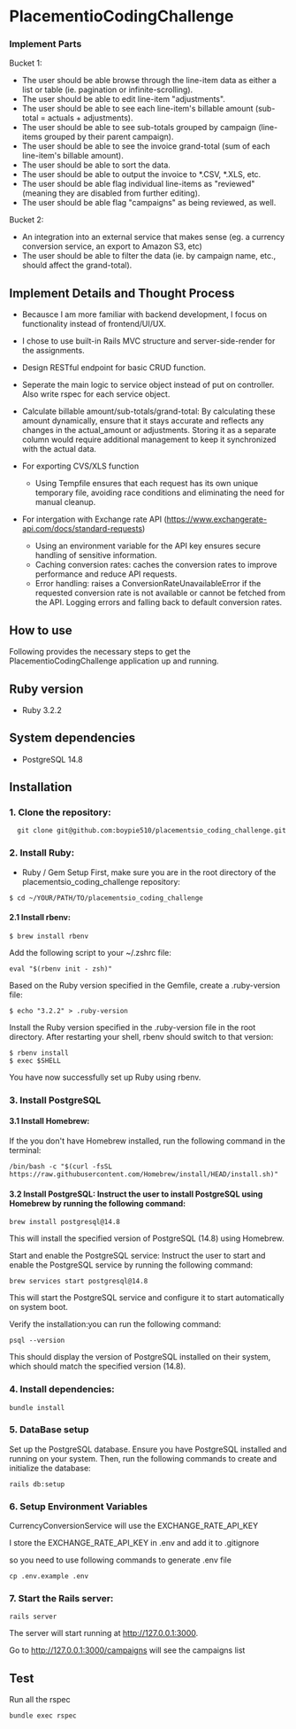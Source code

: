# PlacementioCodingChallenge

### Implement Parts

Bucket 1:
- The user should be able browse through the line-item data as either a list or table (ie. pagination or infinite-scrolling).
- The user should be able to edit line-item "adjustments".
- The user should be able to see each line-item's billable amount (sub-total = actuals + adjustments).
- The user should be able to see sub-totals grouped by campaign (line-items grouped by their parent campaign).
- The user should be able to see the invoice grand-total (sum of each line-item's billable amount).
- The user should be able to sort the data.
- The user should be able to output the invoice to *.CSV, *.XLS, etc.
- The user should be able flag individual line-items as "reviewed" (meaning they are disabled from further editing).
- The user should be able flag "campaigns" as being reviewed, as well.

Bucket 2:
- An integration into an external service that makes sense (eg. a currency conversion service, an export to Amazon S3, etc)
- The user should be able to filter the data (ie. by campaign name, etc., should affect the grand-total).

## Implement Details and Thought Process

- Becausce I am more familiar with backend development, I focus on functionality instead of frontend/UI/UX.
- I chose to use built-in Rails MVC structure and server-side-render for the assignments.
- Design RESTful endpoint for basic CRUD function.
- Seperate the main logic to service object instead of put on controller. Also write rspec for each service object.
- Calculate billable amount/sub-totals/grand-total: By calculating these amount dynamically, ensure that it stays accurate and reflects any changes in the actual_amount or adjustments. Storing it as a separate column would require additional management to keep it synchronized with the actual data.

- For exporting CVS/XLS function
  - Using Tempfile ensures that each request has its own unique temporary file, avoiding race conditions and eliminating the need for manual cleanup.
- For intergation with Exchange rate API (https://www.exchangerate-api.com/docs/standard-requests)
  - Using an environment variable for the API key ensures secure handling of sensitive information.
  - Caching conversion rates: caches the conversion rates to improve performance and reduce API requests.
  - Error handling: raises a ConversionRateUnavailableError if the requested conversion rate is not available or cannot be fetched from the API. Logging errors and falling back to default conversion rates.

## How to use

Following provides the necessary steps to get the PlacementioCodingChallenge application up and running.

## Ruby version

- Ruby 3.2.2

## System dependencies

- PostgreSQL 14.8

## Installation

### 1. Clone the repository:

```shell
  git clone git@github.com:boypie510/placementsio_coding_challenge.git
```

### 2. Install Ruby:

- Ruby / Gem Setup
First, make sure you are in the root directory of the placementsio_coding_challenge repository:

```shell
$ cd ~/YOUR/PATH/TO/placementsio_coding_challenge
```

#### 2.1 Install rbenv:

```shell
$ brew install rbenv
```

Add the following script to your ~/.zshrc file:
```shell
eval "$(rbenv init - zsh)"
```

Based on the Ruby version specified in the Gemfile, create a .ruby-version file:

```
$ echo "3.2.2" > .ruby-version
```
Install the Ruby version specified in the .ruby-version file in the root directory. After restarting your shell, rbenv should switch to that version:

```shell
$ rbenv install
$ exec $SHELL
```
You have now successfully set up Ruby using rbenv.

### 3. Install PostgreSQL

#### 3.1 Install Homebrew:

If the you don't have Homebrew installed, run the following command in the terminal:
```shell
/bin/bash -c "$(curl -fsSL https://raw.githubusercontent.com/Homebrew/install/HEAD/install.sh)"
```

#### 3.2 Install PostgreSQL: Instruct the user to install PostgreSQL using Homebrew by running the following command:

```shell
brew install postgresql@14.8
```
This will install the specified version of PostgreSQL (14.8) using Homebrew.

Start and enable the PostgreSQL service: Instruct the user to start and enable the PostgreSQL service by running the following command:
```shell
brew services start postgresql@14.8
```
This will start the PostgreSQL service and configure it to start automatically on system boot.

Verify the installation:you can run the following command:
```shell
psql --version
```
This should display the version of PostgreSQL installed on their system, which should match the specified version (14.8).

### 4. Install dependencies:

```shell
bundle install
```

### 5. DataBase setup

Set up the PostgreSQL database. Ensure you have PostgreSQL installed and running on your system. Then, run the following commands to create and initialize the database:

```shell
rails db:setup
```

### 6. Setup Environment Variables

CurrencyConversionService will use the EXCHANGE_RATE_API_KEY

I store the EXCHANGE_RATE_API_KEY in .env and add it to .gitignore

so you need to use following commands to generate .env file

```shell
cp .env.example .env
```

### 7. Start the Rails server:

```shell
rails server
```

The server will start running at http://127.0.0.1:3000.

Go to http://127.0.0.1:3000/campaigns will see the campaigns list 


## Test 

Run all the rspec

```shell
bundle exec rspec
```

